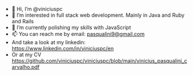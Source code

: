 - 👋 Hi, I’m @viniciuspc
- 👀 I’m interested in full stack web development. Mainly in Java and Ruby and Rails
- 🌱 I’m currently polishing my skills with JavaScript
- 📫 You can reach me by email: pasqualini9@gmail.com
- And take a look at my linkedin: https://www.linkedin.com/in/viniciuspc/en
- Or at my CV https://github.com/viniciuspc/viniciuspc/blob/main/vinicius_pasqualini_carvalho.pdf

<!---
viniciuspc/viniciuspc is a ✨ special ✨ repository because its `README.md` (this file) appears on your GitHub profile.
You can click the Preview link to take a look at your changes.
--->
